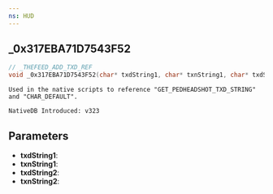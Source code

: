 ```yaml
---
ns: HUD
---
```

## _0x317EBA71D7543F52

```c
// _THEFEED_ADD_TXD_REF
void _0x317EBA71D7543F52(char* txdString1, char* txnString1, char* txdString2, char* txnString2);
```

```
Used in the native scripts to reference "GET_PEDHEADSHOT_TXD_STRING" and "CHAR_DEFAULT".

NativeDB Introduced: v323
```

## Parameters
* **txdString1**:
* **txnString1**:
* **txdString2**:
* **txnString2**:
